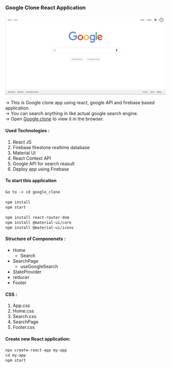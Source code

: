 ### Google Clone React Application

![Alt text](https://github.com/jaypatel0717/google_clone/blob/master/src/Image/home.png)

-> This is Google clone app using react, google API and firebase based application.<br/>
-> You can search anything in like actual google search engine.<br/>
-> Open [Google clone](https://clone-c7235.web.app/) to view it in the browser.

#### Used Technologies :

1. React JS
2. Firebase firestone realtime database
3. Material UI
4. React Context API
5. Google API for search reasult
6. Deploy app using Firebase

#### To start this application

```
Go to -> cd google_clone

npm install
npm start

npm install react-router-dom
npm install @material-ui/core
npm install @material-ui/icons
```

#### Structure of Componenets :

- Home
  - Search
- SearchPage
  - useGoogleSearch
- StateProvider
- reducer
- Footer

#### CSS :

1. App.css
2. Home.css
3. Search.css
4. SearchPage
5. Footer.css

#### Create new React application:

```
npx create-react-app my-app
cd my-app
npm start

```
